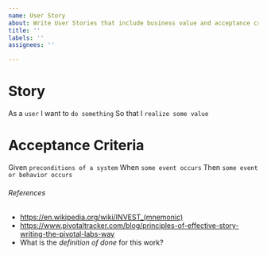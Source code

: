 ```yaml
---
name: User Story
about: Write User Stories that include business value and acceptance criteria.
title: ''
labels: ''
assignees: ''

---
```


# Story

As a `user`
I want to `do something`
So that I `realize some value`

# Acceptance Criteria

Given `preconditions of a system`
When `some event occurs`
Then `some event or behavior occurs`

###### References

* https://en.wikipedia.org/wiki/INVEST_(mnemonic)
* https://www.pivotaltracker.com/blog/principles-of-effective-story-writing-the-pivotal-labs-way
* What is the _definition of done_ for this work?
